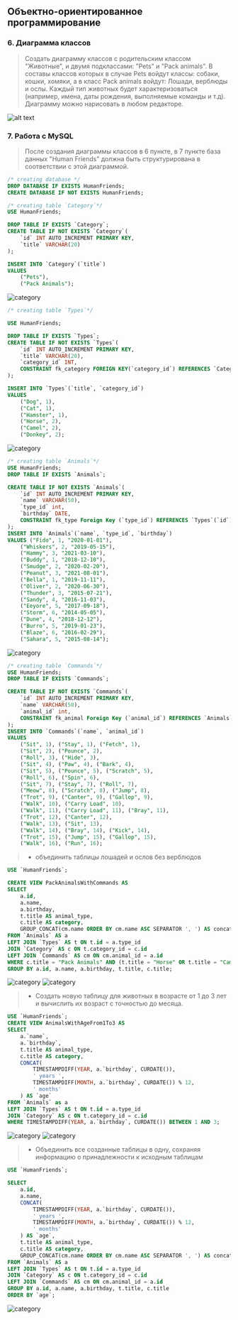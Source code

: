## Объектно-ориентированное программирование 

### 6. Диаграмма классов
> Создать диаграмму классов с родительским классом "Животные", и двумя подклассами: "Pets" и "Pack animals". В составы классов которых в случае Pets войдут классы: собаки, кошки, хомяки, а в класс Pack animals войдут: Лошади, верблюды и ослы. Каждый тип животных будет характеризоваться (например, имена, даты рождения, выполняемые команды и т.д). Диаграмму можно нарисовать в любом редакторе.

 ![alt text](./images/1.jpg)

### 7. Работа с MySQL 
> После создания диаграммы классов в 6 пункте, в 7 пункте база данных "Human Friends" должна быть структурирована в соответствии с этой диаграммой.    


```sql
/* creating database */
DROP DATABASE IF EXISTS HumanFriends;
CREATE DATABASE IF NOT EXISTS HumanFriends;     
```
```sql
/* creating table `Category`*/
USE HumanFriends;

DROP TABLE IF EXISTS `Category`;
CREATE TABLE IF NOT EXISTS `Category`(
    `id` INT AUTO_INCREMENT PRIMARY KEY,
    `title` VARCHAR(20)
);

INSERT INTO `Category`(`title`)
VALUES
    ("Pets"),
    ("Pack Animals");   
```
![category](./images/2.png)

```sql
/* creating table `Types`*/

USE HumanFriends;

DROP TABLE IF EXISTS `Types`;
CREATE TABLE IF NOT EXISTS `Types`(
    `id` INT AUTO_INCREMENT PRIMARY KEY,
    `title` VARCHAR(20),
    `category_id` INT,
    CONSTRAINT fk_category FOREIGN KEY(`category_id`) REFERENCES `Category`(`id`)
);

INSERT INTO `Types`(`title`, `category_id`)
VALUES
    ("Dog", 1),
    ("Cat", 1),
    ("Hamster", 1),
    ("Horse", 2),
    ("Camel", 2),
    ("Donkey", 2);   
```
![category](./images/3.png)
```sql
/* creating table `Animals`*/
USE HumanFriends;
DROP TABLE IF EXISTS `Animals`;

CREATE TABLE IF NOT EXISTS `Animals`(
    `id` INT AUTO_INCREMENT PRIMARY KEY,
    `name` VARCHAR(50),
    `type_id` int,
    `birthday` DATE,
    CONSTRAINT fk_type Foreign Key (`type_id`) REFERENCES `Types`(`id`)
);
INSERT INTO `Animals`(`name`, `type_id`, `birthday`)
VALUES ("Fido", 1, "2020-01-01"),
    ("Whiskers", 2, "2019-05-15"),
    ("Hammy", 3, "2021-03-10"),
    ("Buddy", 1, "2018-12-10"),
    ("Smudge", 2, "2020-02-20"),
    ("Peanut", 3, "2021-08-01"),
    ("Bella", 1, "2019-11-11"),
    ("Oliver", 2, "2020-06-30"),
    ("Thunder", 3, "2015-07-21"),
    ("Sandy", 4, "2016-11-03"),
    ("Eeyore", 5, "2017-09-18"),
    ("Storm", 6, "2014-05-05"),
    ("Dune", 4, "2018-12-12"),
    ("Burro", 5, "2019-01-23"),
    ("Blaze", 6, "2016-02-29"),
    ("Sahara", 5, "2015-08-14");  
```
![category](./images/4.png)

```sql
/* creating table `Commands`*/
USE HumanFriends;
DROP TABLE IF EXISTS `Commands`;

CREATE TABLE IF NOT EXISTS `Commands`(
    `id` INT AUTO_INCREMENT PRIMARY KEY,
    `name` VARCHAR(50),
    `animal_id` int,
    CONSTRAINT fk_animal Foreign Key (`animal_id`) REFERENCES `Animals`(`id`)
);
INSERT INTO `Commands`(`name`, `animal_id`)
VALUES 
    ("Sit", 1), ("Stay", 1), ("Fetch", 1),
    ("Sit", 2), ("Pounce", 2),
    ("Roll", 3), ("Hide", 3),
    ("Sit", 4), ("Paw", 4), ("Bark", 4),
    ("Sit", 5), ("Pounce", 5), ("Scratch", 5),
    ("Roll", 6), ("Spin", 6),
    ("Sit", 7), ("Stay", 7), ("Roll", 7),
    ("Meow", 8), ("Scratch", 8), ("Jump", 8),
    ("Trot", 9), ("Canter", 9), ("Gallop", 9),
    ("Walk", 10), ("Carry Load", 10),
    ("Walk", 11), ("Carry Load", 11), ("Bray", 11),
    ("Trot", 12), ("Canter", 12),
    ("Walk", 13), ("Sit", 13),
    ("Walk", 14), ("Bray", 14), ("Kick", 14),
    ("Trot", 15), ("Jump", 15), ("Gallop", 15),
    ("Walk", 16), ("Run", 16);
```
> - объединить таблицы лошадей и ослов без верблюдов

```sql
USE `HumanFriends`;

CREATE VIEW PackAnimalsWithCommands AS
SELECT 
    a.id,
    a.name,
    a.birthday,
    t.title AS animal_type,
    c.title AS category,
    GROUP_CONCAT(cm.name ORDER BY cm.name ASC SEPARATOR ', ') AS concatenated_commands
FROM `Animals` AS a
LEFT JOIN `Types` AS t ON t.id = a.type_id
JOIN `Category` AS c ON t.category_id = c.id
LEFT JOIN `Commands` AS cm ON cm.animal_id = a.id
WHERE c.title = "Pack Animals" AND (t.title = "Horse" OR t.title = "Camel")
GROUP BY a.id, a.name, a.birthday, t.title, c.title;

```
![category](./images/5.png)
![category](./images/6.png)

> - Создать новую таблицу для животных в возрасте от 1 до 3 лет и вычислить их возраст с точностью до месяца.
```sql
USE `HumanFriends`;
CREATE VIEW AnimalsWithAgeFrom1To3 AS
SELECT
    a.`name`,
    a.`birthday`,
    t.title AS animal_type,
    c.title AS category,
    CONCAT(
        TIMESTAMPDIFF(YEAR, a.`birthday`, CURDATE()),
        ' years ',
        TIMESTAMPDIFF(MONTH, a.`birthday`, CURDATE()) % 12,
        ' months'
    ) AS `age`
FROM `Animals` as a
LEFT JOIN `Types` AS t ON t.id = a.type_id
JOIN `Category` AS c ON t.category_id = c.id
WHERE TIMESTAMPDIFF(YEAR, a.`birthday`, CURDATE()) BETWEEN 1 AND 3;
```

![category](./images/7.png)
![category](./images/8.png)

> - Объединить все созданные таблицы в одну, сохраняя информацию о принадлежности к исходным таблицам

```sql
USE `HumanFriends`;

SELECT 
    a.id,
    a.name,
    CONCAT(
        TIMESTAMPDIFF(YEAR, a.`birthday`, CURDATE()),
        ' years ',
        TIMESTAMPDIFF(MONTH, a.`birthday`, CURDATE()) % 12,
        ' months'
    ) AS `age`,
    t.title AS animal_type,
    c.title AS category,
    GROUP_CONCAT(cm.name ORDER BY cm.name ASC SEPARATOR ', ') AS concatenated_commands
FROM `Animals` AS a
LEFT JOIN `Types` AS t ON t.id = a.type_id
JOIN `Category` AS c ON t.category_id = c.id
LEFT JOIN `Commands` AS cm ON cm.animal_id = a.id
GROUP BY a.id, a.name, a.birthday, t.title, c.title
ORDER BY `age`;
```
![category](./images/9.png)